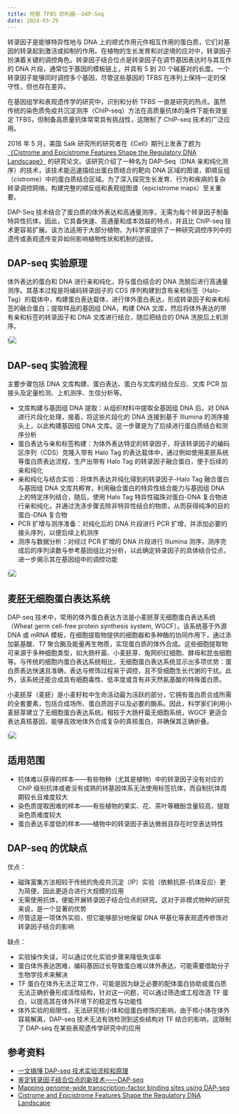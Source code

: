 ```yaml
---
title: 挖掘 TFBS 的利器--DAP-Seq
date: 2024-03-29
---
```


转录因子是能够特异性地与 DNA 上的顺式作用元件相互作用的蛋白质，它们对基因的转录起到激活或抑制的作用。在植物的生长发育和对逆境的应对中，转录因子扮演着关键的调控角色。转录因子结合位点是转录因子在调节基因表达时与其互作的 DNA 片段，通常位于基因的模板链上，并具有 5 到 20 个碱基对的长度。一个转录因子能够同时调控多个基因，尽管这些基因的 TFBS 在序列上保持一定的保守性，但也存在差异。

<!--more-->

在基因组学和表观遗传学的研究中，识别和分析 TFBS 一直是研究的热点。虽然传统的染色质免疫共沉淀测序（ChIP-seq）方法在高质量抗体的条件下能有效鉴定 TFBS，但制备高质量抗体常常具有挑战性，这限制了 ChIP-seq 技术的广泛应用。

2016 年 5 月，美国 Salk 研究所的研究者在《Cell》期刊上发表了题为 [《Cistrome and Epicistrome Features Shape the Regulatory DNA Landscape》](https://www.ncbi.nlm.nih.gov/pmc/articles/PMC4907330/) 的研究论文。该研究介绍了一种名为 DAP-Seq（DNA 亲和纯化测序）的技术，该技术能迅速描绘出蛋白质结合的靶向 DNA 区域的图谱，即顺反组（cistrome）中的蛋白质结合区域。为了深入探究生长发育、行为和疾病的复杂转录调控网络，构建完整的顺反组和表观组图谱（epicistrome maps）至关重要。

DAP-Seq 技术结合了蛋白质的体外表达和高通量测序，无需为每个转录因子制备特异性抗体。因此，它具备快速、高通量和成本效益的特点，并且比 ChIP-seq 技术更容易扩展。该方法适用于大部分植物，为科学家提供了一种研究调控序列中的遗传或表观遗传变异如何影响植物性状和机制的途径。

## DAP-seq 实验原理

体外表达的蛋白和 DNA 进行亲和纯化，将与蛋白结合的 DNA 洗脱后进行高通量测序。其基本过程是将编码转录因子的 CDS 序列构建到含有亲和标签（Halo-Tag）的载体中，构建蛋白表达载体，进行体外蛋白表达，形成转录因子和亲和标签的融合蛋白；提取样品的基因组 DNA，构建 DNA 文库，然后将体外表达的带有亲和标签的转录因子和 DNA 文库进行结合，随后把结合的 DNA 洗脱后上机测序。

!![](https://images.yuanj.top/202403301006664.png)

## DAP-seq 实验流程

主要步骤包括 DNA 文库构建、蛋白表达、蛋白与文库的结合反应、文库 PCR 加接头及定量检测、上机测序、生信分析等。

- 文库构建与基因组 DNA 提取：从组织材料中提取全基因组 DNA 后，对 DNA 进行片段化处理，接着，将这些片段化的 DNA 连接到基于 Illumina 的测序接头上，以此构建基因组 DNA 文库。这一步骤是为了后续进行蛋白质结合和测序分析
- 蛋白表达与亲和标签构建：为体外表达特定的转录因子，将该转录因子的编码区序列（CDS）克隆入带有 Halo Tag 的表达载体中，通过例如使用麦胚系统等蛋白质表达流程，生产出带有 Halo Tag 的转录因子融合蛋白，便于后续的亲和纯化
- 亲和纯化与结合实验：将体外表达并纯化得到的转录因子-Halo Tag 融合蛋白与基因组 DNA 文库共孵育，利用融合蛋白的特异性结合能力与基因组 DNA 上的特定序列结合，随后，使用 Halo Tag 特异性磁珠对蛋白-DNA 复合物进行亲和纯化，并通过洗涤步骤去除非特异性结合的物质，从而获得纯净的目的蛋白-DNA 复合物
- PCR 扩增与测序准备：对纯化后的 DNA 片段进行 PCR 扩增，并添加必要的接头序列，以便后续上机测序
- 测序与数据分析：对经过 PCR 扩增的 DNA 片段进行 Illumina 测序，测序完成后的序列读数与参考基因组比对分析，以此确定转录因子的具体结合位点，进一步揭示其在基因组中的调控功能

!![](https://images.yuanj.top/202403301008921.png)

## 麦胚无细胞蛋白表达系统

DAP-seq 技术中，常用的体外蛋白表达方法是小麦胚芽无细胞蛋白表达系统（Wheat germ cell-free protein synthesis system, WGCF）。该系统基于外源 DNA 或 mRNA 模板，在细胞提取物提供的细胞器和多种酶的协同作用下，通过添加氨基酸、T7 聚合酶及能量再生物质，实现蛋白质的体外合成。这些细胞提取物可来源于多种细胞类型，如大肠杆菌、小麦胚芽、兔网织红细胞、酵母和昆虫细胞等。与传统的细胞内蛋白表达系统相比，无细胞蛋白表达系统显示出多项优势：蛋白质表达快速且准确，表达与修饰过程易于调控，且不受细胞生长代谢的干扰。此外，该系统还能合成具有细胞毒性、低丰度或含有非天然氨基酸的特殊蛋白质。

小麦胚芽（麦胚）是小麦籽粒中生命活动最为活跃的部分，它拥有蛋白质合成所需的全套要素，包括合成场所、蛋白质因子以及必要的酶系。因此，科学家们利用小麦胚芽建立了无细胞蛋白表达系统。相较于大肠杆菌无细胞系统，WGCF 更适合表达真核基因，能够高效地体外合成复杂的真核蛋白，并确保其正确折叠。

!![](https://images.yuanj.top/202403301028671.png)

## 适用范围

- 抗体难以获得的样本——有些物种（尤其是植物）中的转录因子没有对应的 ChIP 级别抗体或者没有成熟的转基因体系无法使用标签抗体，而自制抗体周期较长且难度较大
- 染色质提取困难的样本——有些植物的果实、花、茶叶等糖酚含量较高，提取染色质难度较大
- 蛋白表达丰度低的样本——植物中的转录因子表达微弱且存在时空表达特性

## DAP-seq 的优缺点

优点：

- 磁珠富集方法相较于传统的免疫共沉淀（IP）实验（依赖抗原-抗体反应）更为简便，因此更适合进行大规模的应用
- 无需使用抗体，便能开展转录因子结合位点的研究。这对于非模式物种的研究来说，是一个显著的优势
- 尽管这是一项体外实验，但它能够部分地保留 DNA 甲基化等表观遗传修饰对转录因子结合的影响

缺点：

- 实验操作失误，可以通过优化实验步骤来降低失误率
- 蛋白体外表达困难，编码基因过长导致蛋白难以体外表达，可能需要借助分子生物学技术来解决
- TF 蛋白在体外无法正常工作，可能是因为缺乏必要的配体蛋白协助或蛋白质无法正确折叠形成活性结构，针对这一问题，可以通过筛选或工程改造 TF 蛋白，以提高其在体外环境下的稳定性与功能性
- 体外实验的局限性，无法研究核小体和组蛋白修饰的影响，由于核小体在体外容易解离，DAP-seq 技术无法有效检测到这些结构对 TF 结合的影响，这限制了 DAP-seq 在某些表观遗传学研究中的应用

## 参考资料

- [一文搞懂 DAP-seq 技术实验流程和原理](https://zhuanlan.zhihu.com/p/628437832)
- [鉴定转录因子结合位点的新技术——DAP-seq](https://mp.weixin.qq.com/s/zPmljYi99-duOeyRS-3ONQ)
- [Mapping genome-wide transcription-factor binding sites using DAP-seq](https://www.nature.com/articles/nprot.2017.055)
- [Cistrome and Epicistrome Features Shape the Regulatory DNA Landscape](https://www.ncbi.nlm.nih.gov/pmc/articles/PMC4907330/)